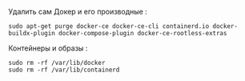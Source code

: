 Удалить сам Докер и его производные : 
```
sudo apt-get purge docker-ce docker-ce-cli containerd.io docker-buildx-plugin docker-compose-plugin docker-ce-rootless-extras
```

Контейнеры и образы :

```
sudo rm -rf /var/lib/docker
sudo rm -rf /var/lib/containerd
```

